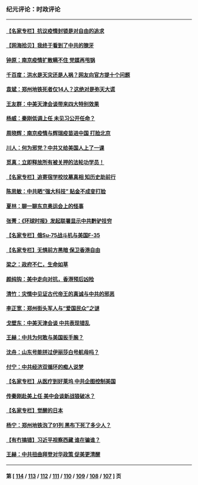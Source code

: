 ### 纪元评论：时政评论
---
#### [【名家专栏】抗议疫情封锁是对自由的追求](../../pages/nsc1025/n13124805.md) 
#### [【网海拾贝】我终于看到了中共的獠牙](../../pages/nsc1025/n13124015.md) 
#### [钟原：南京疫情扩散瞒不住 党媒再甩锅](../../pages/nsc1025/n13125141.md) 
#### [千百度：洪水是天灾还是人祸？网友向官方提十个问题](../../pages/nsc1025/n13123943.md) 
#### [袁斌：郑州地铁死者仅14人？这绝对是弥天大谎](../../pages/nsc1025/n13123890.md) 
#### [王友群：中美天津会谈带来四大特别效果](../../pages/nsc1025/n13122442.md) 
#### [杨威：秦刚低调上任 未见习公开任命？](../../pages/nsc1025/n13122916.md) 
#### [周晓辉：南京疫情与辉瑞疫苗进中国 打脸北京](../../pages/nsc1025/n13122746.md) 
#### [川人：何为邪党？中共又给美国人上了一课](../../pages/nsc1025/n13122975.md) 
#### [觅真：立即释放所有被关押的法轮功学员！](../../pages/nsc1025/n13123048.md) 
#### [【名家专栏】追寄宿学校坟墓真相 知历史助前行](../../pages/nsc1025/n13120373.md) 
#### [陈思敏：中共晒“强大科技” 贴金不成变打脸](../../pages/nsc1025/n13122831.md) 
#### [夏林：聊一聊东京奥运会上的怪事](../../pages/nsc1025/n13122718.md) 
#### [张菁：《环球时报》发起联署显示中共黔驴技穷](../../pages/nsc1025/n13122663.md) 
#### [【名家专栏】俄Su-75战斗机与美国F-35](../../pages/nsc1025/n13121816.md) 
#### [【名家专栏】无惧前方黑暗 保卫香港自由](../../pages/nsc1025/n13121836.md) 
#### [梁之：政府不仁，生命如草](../../pages/nsc1025/n13121384.md) 
#### [颜纯钩：美中走向对抗，香港预后凶险](../../pages/nsc1025/n13121137.md) 
#### [清竹：灾情中见证古代帝王的真诚与中共的邪恶](../../pages/nsc1025/n13121031.md) 
#### [李正宽：郑州街头军人与“爱国民众”之谜](../../pages/nsc1025/n13120951.md) 
#### [戈壁东：中美天津会谈 中共表现错乱](../../pages/nsc1025/n13120630.md) 
#### [王赫：中共为何敢与美国扳手腕？](../../pages/nsc1025/n13119877.md) 
#### [沈舟：山东号能拼过伊丽莎白号航母吗？](../../pages/nsc1025/n13120238.md) 
#### [付宁：中共经济双循环的痴人说梦](../../pages/nsc1025/n13119973.md) 
#### [【名家专栏】从医疗到好莱坞 中共企图控制美国](../../pages/nsc1025/n13118965.md) 
#### [传秦刚赴美上任 美中会谈新战狼破冰？](../../pages/nsc1025/n13119799.md) 
#### [【名家专栏】觉醒的日本](../../pages/nsc1025/n13118995.md) 
#### [杨宁：郑州地铁泡了91列 黑布下死了多少人？](../../pages/nsc1025/n13117226.md) 
#### [【有冇搞错】习近平视察西藏 谁在骗谁？](../../pages/nsc1025/n13117035.md) 
#### [王赫：中共扭曲拜登对华政策 促美更清醒](../../pages/nsc1025/n13117331.md) 

---
#### 第 [ [114](./114.md) / [113](./113.md) / [112](./112.md) / [111](./111.md) / [110](./110.md) / [109](./109.md) / [108](./108.md) / [107](./107.md) ] 页

